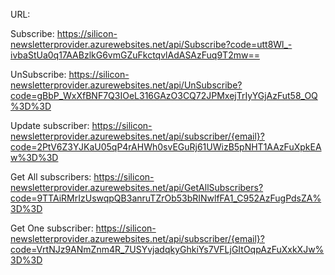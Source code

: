 URL:

Subscribe:
https://silicon-newsletterprovider.azurewebsites.net/api/Subscribe?code=utt8Wl_-ivbaStUa0q17AABzlkG6vmGZuFkctqvlAdASAzFuq9T2mw==

UnSubscribe:
https://silicon-newsletterprovider.azurewebsites.net/api/UnSubscribe?code=gBbP_WxXfBNF7Q3IOeL316GAzO3CQ72JPMxejTrIyYGjAzFut58_OQ%3D%3D

Update subscriber:
https://silicon-newsletterprovider.azurewebsites.net/api/subscriber/{email}?code=2PtV6Z3YJKaU05qP4rAHWh0svEGuRj61UWizB5pNHT1AAzFuXpkEAw%3D%3D

Get All subscribers:
https://silicon-newsletterprovider.azurewebsites.net/api/GetAllSubscribers?code=9TTAiRMrIzUswqpQB3anruTZrOb53bRINwlfFA1_C952AzFugPdsZA%3D%3D

Get One subscriber:
https://silicon-newsletterprovider.azurewebsites.net/api/subscriber/{email}?code=VrtNJz9ANmZnm4R_7USYvjadqkyGhkiYs7VFLjGItOqpAzFuXxkXJw%3D%3D
